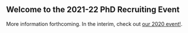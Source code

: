 ## Welcome to the 2021-22 PhD Recruiting Event

More information forthcoming. In the interim, check out [our 2020 event!](https://2020.phd-recruiting.com).
